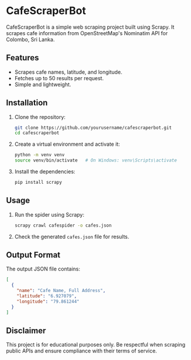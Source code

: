 # CafeScraperBot

CafeScraperBot is a simple web scraping project built using Scrapy. It scrapes cafe information from OpenStreetMap's Nominatim API for Colombo, Sri Lanka.

## Features
- Scrapes cafe names, latitude, and longitude.
- Fetches up to 50 results per request.
- Simple and lightweight.

## Installation
1. Clone the repository:
   ```bash
   git clone https://github.com/yourusername/cafescraperbot.git
   cd cafescraperbot
   ```

2. Create a virtual environment and activate it:
   ```bash
   python -m venv venv
   source venv/bin/activate   # On Windows: venv\Scripts\activate
   ```

3. Install the dependencies:
   ```bash
   pip install scrapy
   ```

## Usage
1. Run the spider using Scrapy:
   ```bash
   scrapy crawl cafespider -o cafes.json
   ```
2. Check the generated `cafes.json` file for results.

## Output Format
The output JSON file contains:
```json
[
  {
    "name": "Cafe Name, Full Address",
    "latitude": "6.927079",
    "longitude": "79.861244"
  }
]
```


## Disclaimer
This project is for educational purposes only. Be respectful when scraping public APIs and ensure compliance with their terms of service.

